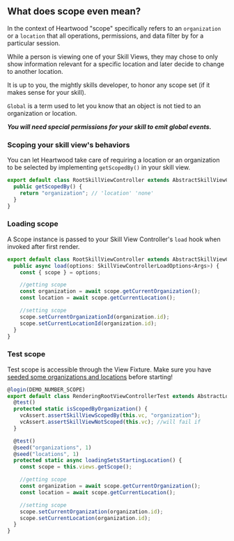 ## What does scope even mean?

In the context of Heartwood "scope" specifically refers to an `organization` or a `location` that all operations, permissions, and data filter by for a particular session.

While a person is viewing one of your Skill Views, they may chose to only show information relevant for a specific location and later decide to change to another location.

It is up to you, the mightly skills developer, to honor any scope set (if it makes sense for your skill).

`Global` is a term used to let you know that an object is not tied to an organization or location.

**_You will need special permissions for your skill to emit global events._**

### Scoping your skill view's behaviors

You can let Heartwood take care of requiring a location or an organization to be selected by implementing `getScopedBy()` in your skill view.

```ts
export default class RootSkillViewController extends AbstractSkillViewController<Args> {
  public getScopedBy() {
    return "organization"; // 'location' 'none'
  }
}
```

### Loading scope

A Scope instance is passed to your Skill View Controller's `load` hook when invoked after first render.

```ts
export default class RootSkillViewController extends AbstractSkillViewController<Args> {
  public async load(options: SkillViewControllerLoadOptions<Args>) {
    const { scope } = options;

    //getting scope
    const organization = await scope.getCurrentOrganization();
    const location = await scope.getCurrentLocation();

    //setting scope
    scope.setCurrentOrganizationId(organization.id);
    scope.setCurrentLocationId(organization.id);
  }
}
```

### Test scope

Test scope is accessible through the View Fixture. Make sure you have [seeded some organizations and locations](tests/index?id=seeding-data) before starting!

```ts
@login(DEMO_NUMBER_SCOPE)
export default class RenderingRootViewControllerTest extends AbstractLocationsViewsTest {
  @test()
  protected static isScopedByOrganization() {
    vcAssert.assertSkillViewScopedBy(this.vc, "organization");
    vcAssert.assertSkillViewNotScoped(this.vc); //will fail if
  }

  @test()
  @seed("organizations", 1)
  @seed("locations", 1)
  protected static async loadingSetsStartingLocation() {
    const scope = this.views.getScope();

    //getting scope
    const organization = await scope.getCurrentOrganization();
    const location = await scope.getCurrentLocation();

    //setting scope
    scope.setCurrentOrganization(organization.id);
    scope.setCurrentLocation(organization.id);
  }
}
```
